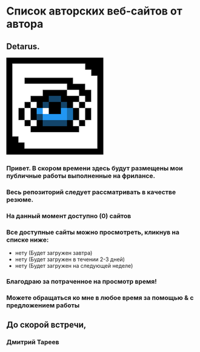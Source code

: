 # Список авторских веб-сайтов от автора
##  Detarus.
![Моё лого](https://raw.githubusercontent.com/detarus/BasicWebsite/master/images/logo-256.png)
### Привет. В скором времени здесь будут размещены мои публичные работы выполненные на фрилансе.
### Весь репозиторий следует рассматривать в качестве резюме.
### На данный момент доступно (0) сайтов

### Все доступные сайты можно просмотреть, кликнув на списке ниже:

* нету (Будет загружен завтра)
* нету (Будет загружен в течении 2-3 дней)
* нету (Будет загружен на следующей неделе)

### Благодраю за потраченное на просмотр время!

### Можете обращаться ко мне в любое время за помощью & с предложением работы

## До скорой встречи,
### Дмитрий Тареев